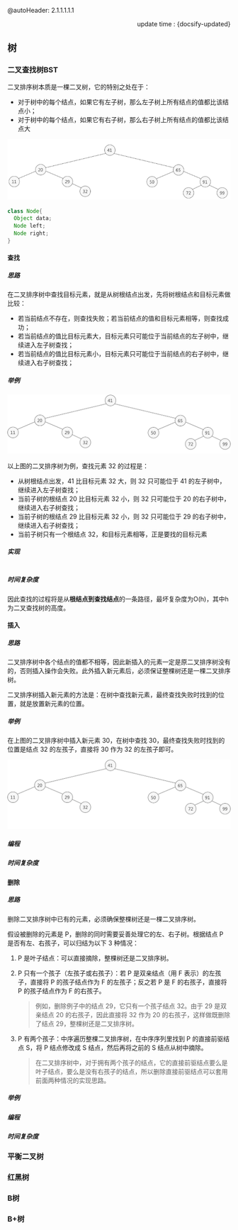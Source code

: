 @autoHeader: 2.1.1.1.1.1

<p align="right">update time : {docsify-updated}</p>

## 树

### 二叉查找树BST

二叉排序树本质是一棵二叉树，它的特别之处在于：

- 对于树中的每个结点，如果它有左子树，那么左子树上所有结点的值都比该结点小；
- 对于树中的每个结点，如果它有右子树，那么右子树上所有结点的值都比该结点大

![image-20231113145341762](%E6%95%B0%E6%8D%AE%E7%BB%93%E6%9E%84.assets/image-20231113145341762.png)

```java
class Node{
  Object data;
  Node left;
  Node right;
}
```

#### 查找

##### 思路

在二叉排序树中查找目标元素，就是从树根结点出发，先将树根结点和目标元素做比较：

- 若当前结点不存在，则查找失败；若当前结点的值和目标元素相等，则查找成功；
- 若当前结点的值比目标元素大，目标元素只可能位于当前结点的左子树中，继续进入左子树查找；
- 若当前结点的值比目标元素小，目标元素只可能位于当前结点的右子树中，继续进入右子树查找；

##### 举例

![img](%E6%95%B0%E6%8D%AE%E7%BB%93%E6%9E%84.assets/2-220H51210144P.gif)

以上图的二叉排序树为例，查找元素 32 的过程是：

- 从树根结点出发，41 比目标元素 32 大，则 32 只可能位于 41 的左子树中，继续进入左子树查找；
- 当前子树的根结点 20 比目标元素 32 小，则 32 只可能位于 20 的右子树中，继续进入右子树查找；
- 当前子树的根结点 29 比目标元素 32 小，则 32 只可能位于 29 的右子树中，继续进入右子树查找；
- 当前子树只有一个根结点 32，和目标元素相等，正是要找的目标元素

##### 实现

```java

```



##### 时间复杂度

因此查找的过程将是从**根结点到查找结点**的一条路径，最坏复杂度为O(h)，其中h为二叉查找树的高度。

#### 插入

##### 思路

二叉排序树中各个结点的值都不相等，因此新插入的元素一定是原二叉排序树没有的，否则插入操作会失败。此外插入新元素后，必须保证整棵树还是一棵二叉排序树。

二叉排序树插入新元素的方法是：在树中查找新元素，最终查找失败时找到的位置，就是放置新元素的位置。

##### 举例

在上图的二叉排序树中插入新元素 30，在树中查找 30，最终查找失败时找到的位置是结点 32 的左孩子，直接将 30 作为 32 的左孩子即可。

![img](%E6%95%B0%E6%8D%AE%E7%BB%93%E6%9E%84.assets/2-220H5121024301.gif)

##### 编程



##### 时间复杂度



#### 删除

##### 思路

删除二叉排序树中已有的元素，必须确保整棵树还是一棵二叉排序树。

假设被删除的元素是 P，删除的同时需要妥善处理它的左、右子树。根据结点 P 是否有左、右孩子，可以归结为以下 3 种情况：

1. P 是叶子结点：可以直接摘除，整棵树还是二叉排序树。

2. P 只有一个孩子（左孩子或右孩子）：若 P 是双亲结点（用 F 表示）的左孩子，直接将 P 的孩子结点作为 F 的左孩子；反之若 P 是 F 的右孩子，直接将 P 的孩子结点作为 F 的右孩子。

   > 例如，删除例子中的结点 29，它只有一个孩子结点 32。由于 29 是双亲结点 20 的右孩子，因此直接将 32 作为 20 的右孩子，这样做既删除了结点 29，整棵树还是二叉排序树。

3. P 有两个孩子：中序遍历整棵二叉排序树，在中序序列里找到 P 的直接前驱结点 S，将 P 结点修改成 S 结点，然后再将之前的 S 结点从树中摘除。

   > 在二叉排序树中，对于拥有两个孩子的结点，它的直接前驱结点要么是叶子结点，要么是没有右孩子的结点，所以删除直接前驱结点可以套用前面两种情况的实现思路。

##### 举例



##### 编程



##### 时间复杂度



### 平衡二叉树





### 红黑树



### B树



### B+树










